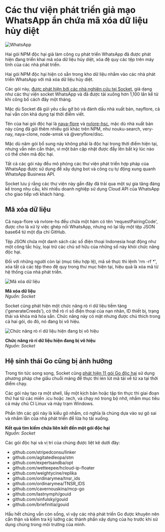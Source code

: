 # Các thư viện phát triển giả mạo WhatsApp ẩn chứa mã xóa dữ liệu hủy diệt

![WhatsApp](https://www.bleepstatic.com/content/hl-images/2022/05/31/whatsapp-red-noglow.jpg)

Hai gói NPM độc hại giả làm công cụ phát triển WhatsApp đã được phát hiện đang triển khai mã xóa dữ liệu hủy diệt, xóa đệ quy các tệp trên máy tính của các nhà phát triển.

Hai gói NPM độc hại hiện có sẵn trong kho dữ liệu nhắm vào các nhà phát triển WhatsApp với mã xóa dữ liệu hủy diệt.

Các gói này, [được phát hiện bởi các nhà nghiên cứu tại Socket](https://socket.dev/blog/malicious-npm-packages-target-whatsapp-developers-with-remote-kill-switch), giả dạng như các thư viện socket WhatsApp và đã được tải xuống hơn 1,100 lần kể từ khi công bố cách đây một tháng.

Mặc dù Socket đã gửi yêu cầu gỡ bỏ và đánh dấu nhà xuất bản, nayflore, cả hai vẫn còn khả dụng tại thời điểm viết.

Tên của hai gói độc hại là [naya-flore](https://www.npmjs.com/package/naya-flore) và [nvlore-hsc](https://www.npmjs.com/package/nvlore-hsc), mặc dù nhà xuất bản này cũng đã gửi thêm nhiều gói khác trên NPM, như nouku-search, very-nay, naya-clone, node-smsk và @veryflore/disc.

Mặc dù năm gói bổ sung này không phải là độc hại trong thời điểm hiện tại, nhưng vẫn nên cẩn thận, vì một bản cập nhật được đẩy lên bất kỳ lúc nào có thể chèn mã độc hại.

Tất cả các gói này đều mô phỏng các thư viện phát triển hợp pháp của WhatsApp được sử dụng để xây dựng bot và công cụ tự động xung quanh WhatsApp Business API.

Socket lưu ý rằng các thư viện này gần đây đã trải qua một sự gia tăng đáng kể trong nhu cầu, khi nhiều doanh nghiệp sử dụng Cloud API của WhatsApp cho giao tiếp với khách hàng.

## Mã xóa dữ liệu

Cả naya-flore và nvlore-hs đều chứa một hàm có tên 'requestPairingCode', được cho là xử lý việc ghép nối WhatsApp, nhưng nó lại lấy một tệp JSON base64 từ một địa chỉ GitHub.

Tệp JSON chứa một danh sách các số điện thoại Indonesia hoạt động như một công tắc hủy, loại trừ các chủ sở hữu của những số này khỏi chức năng độc hại.

Đối với những người còn lại (mục tiêu hợp lệ), mã sẽ thực thi lệnh 'rm -rf \*', xóa tất cả các tệp theo đệ quy trong thư mục hiện tại, hiệu quả là xóa mã từ hệ thống của nhà phát triển.

![Mã xóa dữ liệu](https://www.bleepstatic.com/images/news/u/1220909/2025/August/wiper.jpg)

**Mã xóa dữ liệu**  
_Nguồn: Socket_

Socket cũng phát hiện một chức năng rò rỉ dữ liệu tiềm tàng ('generateCreeds'), có thể rò rỉ số điện thoại của nạn nhân, ID thiết bị, trạng thái và khóa mã hóa sẵn. Chức năng này có mặt nhưng được chú thích trong cả hai gói, do đó, nó đang bị vô hiệu.

![Chức năng rò rỉ dữ liệu hiện đang bị vô hiệu](https://www.bleepstatic.com/images/news/u/1220909/2025/August/data-exfil.jpg)

**Chức năng rò rỉ dữ liệu hiện đang bị vô hiệu**  
_Nguồn: Socket_

## Hệ sinh thái Go cũng bị ảnh hưởng

Trong tin tức song song, Socket cũng [phát hiện 11 gói Go độc hại](https://socket.dev/blog/11-malicious-go-packages-distribute-obfuscated-remote-payloads) sử dụng phương pháp che giấu chuỗi mảng để thực thi lén lút mã tải về từ xa tại thời điểm chạy.

Các gói này tạo ra một shell, lấy một kịch bản hoặc tập tin thực thi giai đoạn thứ hai từ các miền .icu hoặc .tech, và chạy nó trong bộ nhớ, nhắm mục tiêu cả máy chủ CI Linux và máy trạm Windows.

Phần lớn các gói này là kiểu gõ nhầm, có nghĩa là chúng dựa vào sự gõ sai và nhầm lẫn của nhà phát triển để lừa họ tải xuống.

**Kết quả tìm kiếm chứa liên kết đến một gói độc hại**  
_Nguồn: Socket_

Các gói độc hại và vị trí của chúng được liệt kê dưới đây:

* github.com/stripedconsu/linker
* github.com/agitatedleopa/stm
* github.com/expertsandba/opt
* github.com/wetteepee/hcloud-ip-floater
* github.com/weightycine/replika
* github.com/ordinarymea/tnsr_ids
* github.com/ordinarymea/TNSR_IDS
* github.com/cavernouskina/mcp-go
* github.com/lastnymph/gouid
* github.com/sinfulsky/gouid
* github.com/briefinitia/gouid

Hầu hết chúng vẫn còn sống, vì vậy các nhà phát triển Go được khuyên nên cẩn thận và kiểm tra kỹ lưỡng các thành phần xây dựng của họ trước khi sử dụng chúng trong môi trường của mình.